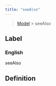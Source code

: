 ```yaml
---
title: "seeAlso"
---
```


> [Model](../../) > seeAlso

## Label

### English
seeAlso


## Definition



    
